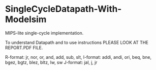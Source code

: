 # SingleCycleDatapath-With-Modelsim

MIPS-lite single-cycle implementation.

To understand Datapath and to use instructions PLEASE LOOK AT THE REPORT.PDF FILE.


R-format: jr, nor, or, and, add, sub, slt,
I-format: addi, andi, ori, beq, bne, bgez, bgtz, blez, bltz, lw, sw
J-format: jal, j, jr

